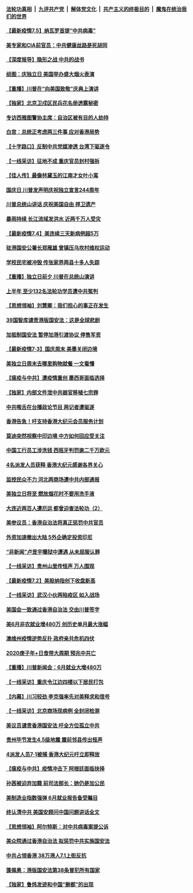 ####  [法轮功真相](../../../../basic/blob/master/README.md?t=07052002) &nbsp;|&nbsp; [九评共产党](../../../../9ping.md/blob/master/README.md?t=07052002) &nbsp;|&nbsp; [解体党文化](../../../../jtdwh.md/blob/master/README.md?t=07052002)  &nbsp;|&nbsp; [共产主义的终极目的](../../../../gczydzjmd.md/blob/master/README.md?t=07052002) &nbsp;|&nbsp; [魔鬼在统治我们的世界](../../../../mgztzwmdsj.md/blob/master/README.md?t=07052002) 

#### [【最新疫情7.5】纳瓦罗首提“中共病毒”](../pages/nf4514/n12229032.md?t=07052002) 

#### [美专家和CIA前官员：中共健康丝路是死胡同](../pages/nf4514/n12217750.md?t=07052002) 

#### [【深度报导】隐形之战 中共的战书](../pages/nf4514/n12200980.md?t=07052002) 

#### [组图：庆独立日 美国举办盛大烟火表演](../pages/nf4514/n12233243.md?t=07052002) 

#### [【重播】川普在“向美国致敬”庆典上演讲](../pages/nf4514/n12232497.md?t=07052002) 

#### [【独家】北京卫戍区民兵花名册透露秘密](../pages/nf4514/n12165121.md?t=07052002) 

#### [专访西雅图警协主席：自治区被有目的人劫持](../pages/nf4514/n12232937.md?t=07052002) 

#### [白宫：总统正考虑两三件事 应对香港局势](../pages/nf4514/n12232772.md?t=07052002) 

#### [【十字路口】反制中共党媒渗透 台湾下驱逐令](../pages/nf4514/n12231666.md?t=07052002) 

#### [【一线采访】征地不成 重庆官员封村强拆](../pages/nf4514/n12232323.md?t=07052002) 

#### [【佳人传】最像林黛玉的江南才女叶小鸾](../pages/nf4514/n12220541.md?t=07052002) 

#### [国庆日 川普发声明庆祝独立宣言244周年](../pages/nf4514/n12232602.md?t=07052002) 

#### [川普总统山讲话 庆祝美国自由 捍卫遗产](../pages/nf4514/n12232405.md?t=07052002) 

#### [暴雨持续 长江流域发洪水 近两千万人受灾](../pages/nf4514/n12231677.md?t=07052002) 

#### [【最新疫情7.4】美连续三天新病例超5万](../pages/nf4514/n12231687.md?t=07052002) 

#### [驻港国安公署长郑雁雄 曾镇压乌坎村维权运动](../pages/nf4514/n12231125.md?t=07052002) 

#### [学校民宅被冲毁 传张家界两县十多人失踪](../pages/nf4514/n12231983.md?t=07052002) 

#### [【重播】独立日前夕 川普在总统山演讲](../pages/nf4514/n12230343.md?t=07052002) 

#### [上半年 至少132名法轮功学员遭中共冤判](../pages/nf4514/n12229828.md?t=07052002) 

#### [【思想领袖】刘慧卿：我们担心的事正在发生](../pages/nf4514/n12168811.md?t=07052002) 

#### [39国智库谴责港版国安法：这是全球悲剧](../pages/nf4514/n12231267.md?t=07052002) 

#### [加抵制国安法 暂停加港引渡协议 停售军资](../pages/nf4514/n12231196.md?t=07052002) 

#### [【最新疫情7·3】国庆周末 美墨关闭边境](../pages/nf4514/n12229080.md?t=07052002) 

#### [美独立日周末去哪里购物就餐 一文看懂](../pages/nf4514/n12230982.md?t=07052002) 

#### [【瘟疫与中共】遭疫情重创 墨西哥面临选择](../pages/nf4514/n12229138.md?t=07052002) 

#### [【独家】内部文件泄中共器官移植七宗罪](../pages/nf4514/n12190627.md?t=07052002) 

#### [中共喉舌在台播政论节目 两记者遭驱逐](../pages/nf4514/n12229817.md?t=07052002) 

#### [香港告急！吁支持香港大纪元会员服务计划](../pages/nf4514/n12230246.md?t=07052002) 

#### [莫迪突然视察中印边境 中方如何回应受关注](../pages/nf4514/n12230232.md?t=07052002) 

#### [中国工行员工涉洗钱 西班牙判罚逾二千万欧元](../pages/nf4514/n12229905.md?t=07052002) 

#### [4名派发人员获释 香港大纪元感谢各界关心](../pages/nf4514/n12229429.md?t=07052002) 

#### [监控民众不力 河北两商场遭中共内部通报](../pages/nf4514/n12226681.md?t=07052002) 

#### [美独立日将至 燃放烟花时不要用洗手液](../pages/nf4514/n12228400.md?t=07052002) 

#### [大连近两百人遭厄运 都曾迫害法轮功（2）](../pages/nf4514/n12204461.md?t=07052002) 

#### [美参议员：香港自治法将真正惩罚中共官员](../pages/nf4514/n12228696.md?t=07052002) 

#### [外资加速撤出大陆 5外企确定投资印尼](../pages/nf4514/n12228682.md?t=07052002) 

#### [“非新闻”卢昱宇曝狱中遭遇 从未屈服认罪](../pages/nf4514/n12227813.md?t=07052002) 

#### [【一线采访】贵州山里传怪声 万人围观](../pages/nf4514/n12228322.md?t=07052002) 

#### [【最新疫情7.2】美股纳指创下收盘新高](../pages/nf4514/n12225896.md?t=07052002) 

#### [【一线采访】武汉小伙两陷疫区 如入战场](../pages/nf4514/n12228035.md?t=07052002) 

#### [美国会一致通过香港自治法 交由川普签字](../pages/nf4514/n12228230.md?t=07052002) 

#### [美6月非农就业增480万 创历史单月最大涨幅](../pages/nf4514/n12227911.md?t=07052002) 

#### [澳维州疫情逆势反扑 政府亲共危机四伏](../pages/nf4514/n12227499.md?t=07052002) 

#### [2020庚子年+日食带大周期  预兆中共亡](../pages/nf4514/n12180144.md?t=07052002) 

#### [【重播】川普新闻会：6月就业大增480万](../pages/nf4514/n12227778.md?t=07052002) 

#### [【一线采访】重庆令江边四楼以下居民打包](../pages/nf4514/n12227626.md?t=07052002) 

#### [【内幕】川习较劲 李克强率先对美释求和信号](../pages/nf4514/n12225939.md?t=07052002) 

#### [【一线采访】北京商场现病例 全封闭检测](../pages/nf4514/n12226852.md?t=07052002) 

#### [美议员谴责香港国安法 吁全方位孤立中共](../pages/nf4514/n12227173.md?t=07052002) 

#### [贵州毕节发生4.5级地震 震前邻县传出怪声](../pages/nf4514/n12226452.md?t=07052002) 

#### [4派发人员7·1被捕 香港大纪元吁立即释放](../pages/nf4514/n12226695.md?t=07052002) 

#### [【瘟疫与中共】疫情冲击下 阿根廷面临抉择](../pages/nf4514/n12226223.md?t=07052002) 

#### [孙茜被迫弃加籍 前司法部长：她仍是加公民](../pages/nf4514/n12225823.md?t=07052002) 

#### [美制造业指数强弹 6月就业报告备受瞩目](../pages/nf4514/n12225851.md?t=07052002) 

#### [终认清中共 美国安顾问中国问题讲话全文](../pages/nf4514/n12225398.md?t=07052002) 

#### [【思想领袖】阿尔特斯：对中共病毒案提公诉](../pages/nf4514/n12132039.md?t=07052002) 

#### [美众院通过香港自治法 拟惩罚中共实施国安法](../pages/nf4514/n12225765.md?t=07052002) 

#### [中共占领香港 38万港人7.1上街反抗](../pages/nf4514/n12225818.md?t=07052002) 

#### [蓬佩奥：港版国安法第38条冒犯所有国家](../pages/nf4514/n12225492.md?t=07052002) 

#### [【独家】鲁炜发迹和中国“删都”的出现](../pages/nf4514/n12210635.md?t=07052002) 


